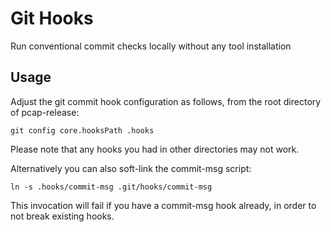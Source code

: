 # Git Hooks

Run conventional commit checks locally without any tool installation

## Usage

Adjust the git commit hook configuration as follows, from the root directory of pcap-release:

```shell
git config core.hooksPath .hooks
```

Please note that any hooks you had in other directories may not work.

Alternatively you can also soft-link the commit-msg script:

```shell
ln -s .hooks/commit-msg .git/hooks/commit-msg
```

This invocation will fail if you have a commit-msg hook already, in order to not break existing hooks.